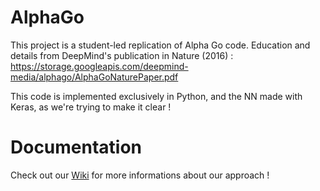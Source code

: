 # AlphaGo
This project is a student-led replication of Alpha Go code. Education and details from DeepMind's publication in Nature (2016) : https://storage.googleapis.com/deepmind-media/alphago/AlphaGoNaturePaper.pdf 

This code is implemented exclusively in Python, and the NN made with Keras, as we're trying to make it clear !

# Documentation
Check out our [Wiki](https://github.com/AlphaGoECM/AlphaGo/wiki) for more informations about our approach !
